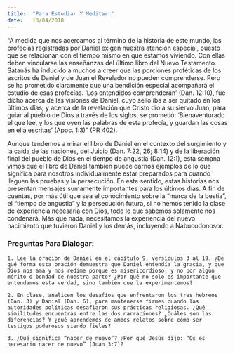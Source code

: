 ```yaml
---
title:  "Para Estudiar Y Meditar:"
date:   13/04/2018
---
```


“A medida que nos acercamos al término de la historia de este mundo, las profecías registradas por Daniel exigen nuestra atención especial, puesto que se relacionan con el tiempo mismo en que estamos viviendo. Con ellas deben vincularse las enseñanzas del último libro del Nuevo Testamento. Satanás ha inducido a muchos a creer que las porciones proféticas de los escritos de Daniel y de Juan el Revelador no pueden comprenderse. Pero se ha prometido claramente que una bendición especial acompañará el estudio de esas profecías. ‘Los entendidos comprenderán’ (Dan. 12:10), fue dicho acerca de las visiones de Daniel, cuyo sello iba a ser quitado en los últimos días; y acerca de la revelación que Cristo dio a su siervo Juan, para guiar al pueblo de Dios a través de los siglos, se prometió: ‘Bienaventurado el que lee, y los que oyen las palabras de esta profecía, y guardan las cosas en ella escritas’ (Apoc. 1:3)” (PR 402).

Aunque tendemos a mirar el libro de Daniel en el contexto del surgimiento y la caída de las naciones, del Juicio (Dan. 7:22, 26; 8:14) y de la liberación final del pueblo de Dios en el tiempo de angustia (Dan. 12:1), esta semana vimos que el libro de Daniel también puede darnos ejemplos de lo que significa para nosotros individualmente estar preparados para cuando lleguen las pruebas y la persecución. En este sentido, estas historias nos presentan mensajes sumamente importantes para los últimos días. A fin de cuentas, por más útil que sea el conocimiento sobre la “marca de la bestia”, el “tiempo de angustia” y la persecución futura, si no hemos tenido la clase de experiencia necesaria con Dios, todo lo que sabemos solamente nos condenará. Más que nada, necesitamos la experiencia del nuevo nacimiento que tuvieron Daniel y los demás, incluyendo a Nabucodonosor.

### Preguntas Para Dialogar:

`1. Lee la oración de Daniel en el capítulo 9, versículos 3 al 19. ¿De qué forma esta oración demuestra que Daniel entendía la gracia, y que Dios nos ama y nos redime porque es misericordioso, y no por algún mérito o bondad de nuestra parte? ¿Por qué no solo es importante que entendamos esta verdad, sino también que la experimentemos?`

`2. En clase, analicen los desafíos que enfrentaron los tres hebreos (Dan. 3) y Daniel (Dan. 6), para mantenerse firmes cuando las autoridades políticas desafiaron sus prácticas religiosas. ¿Qué similitudes encuentras entre las dos narraciones? ¿Cuáles son las diferencias? Y ¿qué aprendemos de ambos relatos sobre cómo ser testigos poderosos siendo fieles?`

`3. ¿Qué significa “nacer de nuevo”? ¿Por qué Jesús dijo: “Os es necesario nacer de nuevo” (Juan 3:7)?`